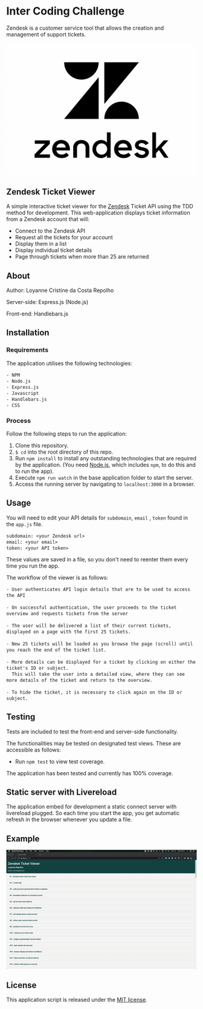 # Inter Coding Challenge

Zendesk is a customer service tool that allows the creation and management of support tickets.

<img align="center" src="https://github.com/loyannec/zendesk-ticket-viewer/blob/master/zendesk-logo.png" >

## Zendesk Ticket Viewer

A simple interactive ticket viewer for the [Zendesk](https://www.zendesk.com/) Ticket API using the TDD method for development. This web-application displays ticket information from a Zendesk account that will:

- Connect to the Zendesk API
- Request all the tickets for your account
- Display them in a list
- Display individual ticket details
- Page through tickets when more than 25 are returned

## About

Author: Loyanne Cristine da Costa Repolho

Server-side: Express.js (Node.js)

Front-end: Handlebars.js

## Installation

### Requirements

The application utilises the following technologies:

```
- NPM
- Node.js
- Express.js
- Javascript
- Handlebars.js
- CSS
```

### Process

Follow the following steps to run the application:

1. Clone this repository.
2. `$ cd` into the root directory of this repo.
3. Run `npm install` to install any outstanding technologies that are required by the application. (You need [Node.js](https://nodejs.org/), which includes `npm`, to do this and to run the app).
4. Execute `npm run watch` in the base application folder to start the server.
5. Access the running server by navigating to `localhost:3000` in a browser.

## Usage

You will need to edit your API details for `subdomain`, `email` , `token` found in the `app.js` file.

```
subdomain: <your Zendesk url>
email: <your email>
token: <your API token>
```

These values are saved in a file, so you don't need to reenter them every time you run the app.

The workflow of the viewer is as follows:

```
- User authenticates API login details that are to be used to access the API

- On successful authentication, the user proceeds to the ticket overview and requests tickets from the server

- The user will be delivered a list of their current tickets, displayed on a page with the first 25 tickets.

- New 25 tickets will be loaded as you browse the page (scroll) until you reach the end of the ticket list.

- More details can be displayed for a ticket by clicking on either the ticket's ID or subject.
  This will take the user into a detailed view, where they can see more details of the ticket and return to the overview.

- To hide the ticket, it is necessary to click again on the ID or subject.
```

## Testing

Tests are included to test the front-end and server-side functionality.

The functionalities may be tested on designated test views. These are accessible as follows:

- Run `npm test` to view test coverage.

The application has been tested and currently has 100% coverage.

## Static server with Livereload

The application embed for development a static connect server with livereload plugged. So each time you start the app, you get automatic refresh in the browser whenever you update a file.

## **Example**

<img align="center" src="https://github.com/loyannec/zendesk-ticket-viewer/blob/master/apresentation.gif" >

## License

This application script is released under the [MIT license](https://opensource.org/licenses/MIT).
